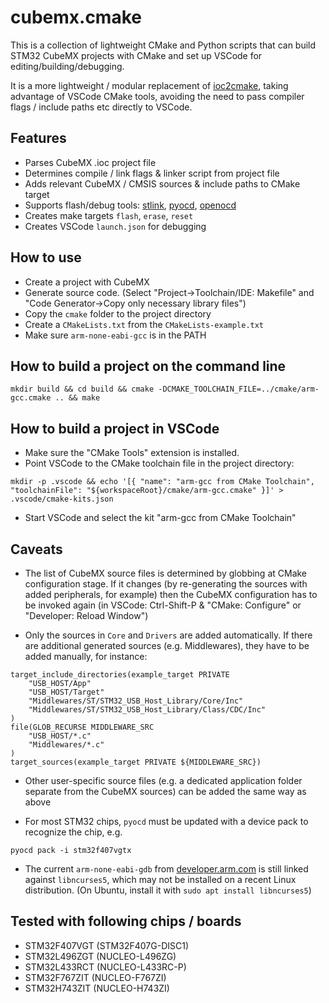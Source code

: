 # cubemx.cmake

This is a collection of lightweight CMake and Python scripts that can build STM32 CubeMX projects with CMake and set up VSCode for editing/building/debugging.

It is a more lightweight / modular replacement of [ioc2cmake](https://github.com/patrislav1/ioc2cmake), taking advantage of VSCode CMake tools, avoiding the need to pass compiler flags / include paths etc directly to VSCode.

## Features

* Parses CubeMX .ioc project file
* Determines compile / link flags & linker script from project file
* Adds relevant CubeMX / CMSIS sources & include paths to CMake target
* Supports flash/debug tools: [stlink](https://github.com/stlink-org/stlink), [pyocd](https://github.com/pyocd/pyOCD), [openocd](https://github.com/ntfreak/openocd)
* Creates make targets `flash`, `erase`, `reset`
* Creates VSCode `launch.json` for debugging

## How to use

* Create a project with CubeMX
* Generate source code. (Select "Project->Toolchain/IDE: Makefile" and "Code Generator->Copy only necessary library files")
* Copy the `cmake` folder to the project directory
* Create a `CMakeLists.txt` from the `CMakeLists-example.txt`
* Make sure `arm-none-eabi-gcc` is in the PATH

## How to build a project on the command line

```
mkdir build && cd build && cmake -DCMAKE_TOOLCHAIN_FILE=../cmake/arm-gcc.cmake .. && make
```

## How to build a project in VSCode

* Make sure the "CMake Tools" extension is installed.
* Point VSCode to the CMake toolchain file in the project directory:
```
mkdir -p .vscode && echo '[{ "name": "arm-gcc from CMake Toolchain", "toolchainFile": "${workspaceRoot}/cmake/arm-gcc.cmake" }]' > .vscode/cmake-kits.json
```
* Start VSCode and select the kit "arm-gcc from CMake Toolchain"

## Caveats

* The list of CubeMX source files is determined by globbing at CMake configuration stage. If it changes (by re-generating the sources with added peripherals, for example) then the CubeMX configuration has to be invoked again (in VSCode: Ctrl-Shift-P & "CMake: Configure" or "Developer: Reload Window")

* Only the sources in `Core` and `Drivers` are added automatically. If there are additional generated sources (e.g. Middlewares), they have to be added manually, for instance:
```
target_include_directories(example_target PRIVATE
    "USB_HOST/App"
    "USB_HOST/Target"
    "Middlewares/ST/STM32_USB_Host_Library/Core/Inc"
    "Middlewares/ST/STM32_USB_Host_Library/Class/CDC/Inc"
)
file(GLOB_RECURSE MIDDLEWARE_SRC
    "USB_HOST/*.c"
    "Middlewares/*.c"
)
target_sources(example_target PRIVATE ${MIDDLEWARE_SRC})
```

* Other user-specific source files (e.g. a dedicated application folder separate from the CubeMX sources) can be added the same way as above

* For most STM32 chips, `pyocd` must be updated with a device pack to recognize the chip, e.g.
```
pyocd pack -i stm32f407vgtx
```

* The current `arm-none-eabi-gdb` from [developer.arm.com](https://developer.arm.com/tools-and-software/open-source-software/developer-tools/gnu-toolchain/gnu-rm/downloads) is still linked against `libncurses5`, which may not be installed on a recent Linux distribution. (On Ubuntu, install it with `sudo apt install libncurses5`)

## Tested with following chips / boards

* STM32F407VGT (STM32F407G-DISC1)
* STM32L496ZGT (NUCLEO-L496ZG)
* STM32L433RCT (NUCLEO-L433RC-P)
* STM32F767ZIT (NUCLEO-F767ZI)
* STM32H743ZIT (NUCLEO-H743ZI)

